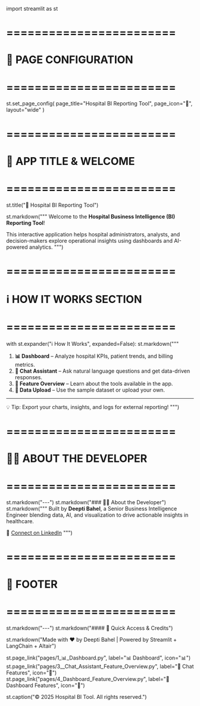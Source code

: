 import streamlit as st

# ========================
# 📌 PAGE CONFIGURATION
# ========================
st.set_page_config(
    page_title="Hospital BI Reporting Tool",
    page_icon="🏥",
    layout="wide"
)

# ========================
# 🏥 APP TITLE & WELCOME
# ========================
st.title("🏥 Hospital BI Reporting Tool")

st.markdown("""
Welcome to the **Hospital Business Intelligence (BI) Reporting Tool**!

This interactive application helps hospital administrators, analysts, and decision-makers explore operational insights using dashboards and AI-powered analytics.
""")

# ========================
# ℹ️ HOW IT WORKS SECTION
# ========================
with st.expander("ℹ️ How It Works", expanded=False):
    st.markdown("""
1. **📊 Dashboard** – Analyze hospital KPIs, patient trends, and billing metrics.
2. **🤖 Chat Assistant** – Ask natural language questions and get data-driven responses.
3. **📘 Feature Overview** – Learn about the tools available in the app.
4. **📁 Data Upload** – Use the sample dataset or upload your own.

---

💡 Tip: Export your charts, insights, and logs for external reporting!
""")



# ========================
# 👩‍💻 ABOUT THE DEVELOPER
# ========================
st.markdown("---")
st.markdown("### 👩‍💻 About the Developer")
st.markdown("""
Built by **Deepti Bahel**, a Senior Business Intelligence Engineer blending data, AI, and visualization to drive actionable insights in healthcare.

🔗 [Connect on LinkedIn](https://www.linkedin.com/in/deepti-bahel/)
""")

# ========================
# 🦶 FOOTER
# ========================
st.markdown("---")
st.markdown("#### 🔻 Quick Access & Credits")

st.markdown("Made with ❤️ by Deepti Bahel | Powered by Streamlit + LangChain + Altair")

st.page_link("pages/1_📊_Dashboard.py", label="📊 Dashboard", icon="📊")
st.page_link("pages/3__Chat_Assistant_Feature_Overview.py", label="📄 Chat Features", icon="📄")
st.page_link("pages/4_Dashboard_Feature_Overview.py", label="📘 Dashboard Features", icon="📘")

st.caption("© 2025 Hospital BI Tool. All rights reserved.")
